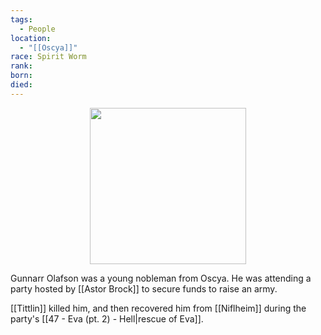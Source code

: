 ```yaml
---
tags:
  - People
location:
  - "[[Oscya]]"
race: Spirit Worm
rank: 
born: 
died:
---
```

<p style="text-align:center;"><img src="https://foundry-vtt-kb.s3.us-east-2.amazonaws.com/Images/Tokens/Monsters/Fiends/Larva.png" width="250" height="250"></p>

Gunnarr Olafson was a young nobleman from Oscya. He was attending a party hosted by [[Astor Brock]] to secure funds to raise an army.

[[Tittlin]] killed him, and then recovered him from [[Niflheim]] during the party's [[47 - Eva (pt. 2) - Hell|rescue of Eva]]. 

